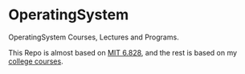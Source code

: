 # OperatingSystem

OperatingSystem Courses, Lectures and Programs.

This Repo is almost based on [MIT 6.828](https://pdos.csail.mit.edu/6.828/2014/schedule.html), and the rest is based on my [college courses](https://github.com/PeterWrighten/OU_Assignment/blob/main/B2/%E3%82%B7%E3%82%B9%E3%83%86%E3%83%A0%E3%83%97%E3%83%AD%E3%82%B0%E3%83%A9%E3%83%A0/README.md).
